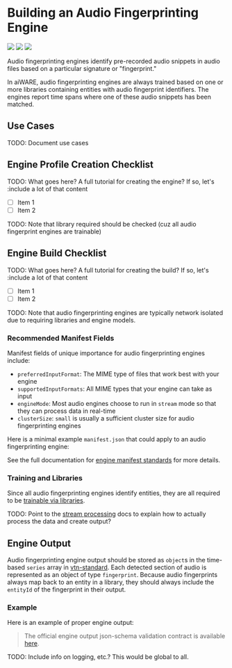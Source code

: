 # Building an Audio Fingerprinting Engine

![](badge/API/Yes/green)
![](badge/Search/Yes/green)
![](badge/UI/Partial/yellow)

Audio fingerprinting engines identify pre-recorded audio snippets in audio files based on a particular signature or "fingerprint."

In aiWARE, audio fingerprinting engines are always trained based on one or more libraries containing entities with audio fingerprint identifiers.
The engines report time spans where one of these audio snippets has been matched.

## Use Cases

TODO: Document use cases

## Engine Profile Creation Checklist

TODO: What goes here?  A full tutorial for creating the engine?  If so, let's :include a lot of that content

- [ ] Item 1
- [ ] Item 2

TODO: Note that library required should be checked (cuz all audio fingerprint engines are trainable)

## Engine Build Checklist

TODO: What goes here?  A full tutorial for creating the build?  If so, let's :include a lot of that content

- [ ] Item 1
- [ ] Item 2

TODO: Note that audio fingerprinting engines are typically network isolated due to requiring libraries and engine models.

### Recommended Manifest Fields

Manifest fields of unique importance for audio fingerprinting engines include:

- `preferredInputFormat`: The MIME type of files that work best with your engine
- `supportedInputFormats`: All MIME types that your engine can take as input
- `engineMode`: Most audio engines choose to run in `stream` mode so that they can process data in real-time
- `clusterSize`: `small` is usually a sufficient cluster size for audio fingerprinting engines

Here is a minimal example `manifest.json` that could apply to an audio fingerprinting engine:

[](manifest.example.json ':include :type=code json')

See the full documentation for [engine manifest standards](/engines/standards/engine-manifest/) for more details.

### Training and Libraries

Since all audio fingerprinting engines identify entities, they are all required to be [trainable via libraries](/libraries/engines).

TODO: Point to the [stream processing](/engines/processing-modes/stream-processing/) docs to explain how to actually process the data and create output?

## Engine Output

Audio fingerprinting engine output should be stored as `object`s in the time-based `series` array in [vtn-standard](/engines/standards/engine-output/).
Each detected section of audio is represented as an object of type `fingerprint`.
Because audio fingerprints always map back to an entity in a library, they should always include the `entityId` of the fingerprint in their output.

### Example

Here is an example of proper engine output:

[](vtn-standard.example.json ':include :type=code json')

> The official engine output json-schema validation contract is available
[here](/schemas/vtn-standard/audio-fingerprint.json ':ignore').

TODO: Include info on logging, etc.?  This would be global to all.
